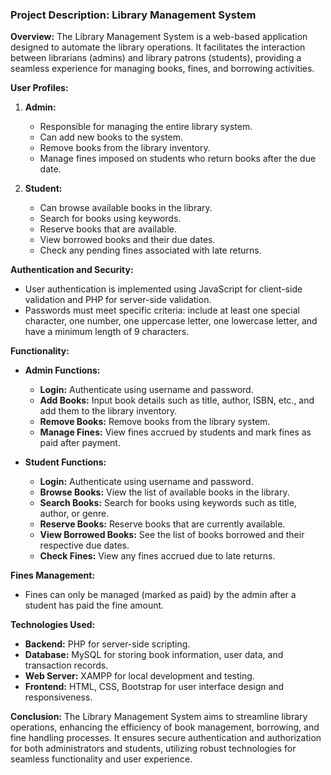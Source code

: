 ### Project Description: Library Management System

**Overview:**
The Library Management System is a web-based application designed to automate the library operations. It facilitates the interaction between librarians (admins) and library patrons (students), providing a seamless experience for managing books, fines, and borrowing activities.

**User Profiles:**
1. **Admin:**
   - Responsible for managing the entire library system.
   - Can add new books to the system.
   - Remove books from the library inventory.
   - Manage fines imposed on students who return books after the due date.

2. **Student:**
   - Can browse available books in the library.
   - Search for books using keywords.
   - Reserve books that are available.
   - View borrowed books and their due dates.
   - Check any pending fines associated with late returns.

**Authentication and Security:**
- User authentication is implemented using JavaScript for client-side validation and PHP for server-side validation.
- Passwords must meet specific criteria: include at least one special character, one number, one uppercase letter, one lowercase letter, and have a minimum length of 9 characters.

**Functionality:**
- **Admin Functions:**
  - **Login:** Authenticate using username and password.
  - **Add Books:** Input book details such as title, author, ISBN, etc., and add them to the library inventory.
  - **Remove Books:** Remove books from the library system.
  - **Manage Fines:** View fines accrued by students and mark fines as paid after payment.

- **Student Functions:**
  - **Login:** Authenticate using username and password.
  - **Browse Books:** View the list of available books in the library.
  - **Search Books:** Search for books using keywords such as title, author, or genre.
  - **Reserve Books:** Reserve books that are currently available.
  - **View Borrowed Books:** See the list of books borrowed and their respective due dates.
  - **Check Fines:** View any fines accrued due to late returns.

**Fines Management:**
- Fines can only be managed (marked as paid) by the admin after a student has paid the fine amount.

**Technologies Used:**
- **Backend:** PHP for server-side scripting.
- **Database:** MySQL for storing book information, user data, and transaction records.
- **Web Server:** XAMPP for local development and testing.
- **Frontend:** HTML, CSS, Bootstrap for user interface design and responsiveness.

**Conclusion:**
The Library Management System aims to streamline library operations, enhancing the efficiency of book management, borrowing, and fine handling processes. It ensures secure authentication and authorization for both administrators and students, utilizing robust technologies for seamless functionality and user experience.